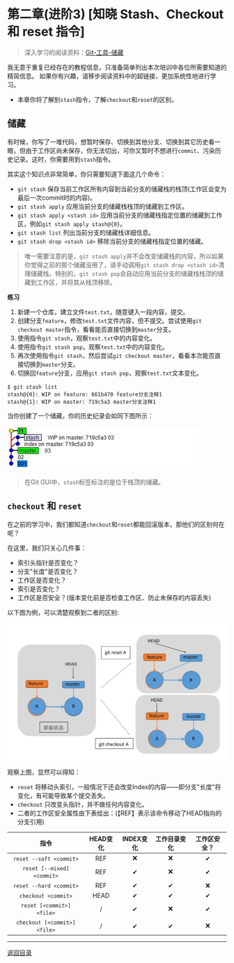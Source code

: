 # 第二章(进阶3) [知晓 Stash、Checkout 和 reset 指令]
> 深入学习的阅读资料：[Git-工具-储藏](https://git-scm.com/book/zh/v1/Git-%E5%B7%A5%E5%85%B7-%E5%82%A8%E8%97%8F%EF%BC%88Stashing%EF%BC%89)

我无意于重复已经存在的教程信息，只准备简单列出本次培训中各位所需要知道的精简信息。
如果你有兴趣，请移步阅读资料中的超链接，更加系统性地进行学习。

- 本章你将了解到`stash`指令，了解`checkout`和`reset`的区别。

## 储藏

有时候，你写了一堆代码，想暂时保存、切换到其他分支、切换到其它历史看一眼，但由于工作区尚未保存，你无法切出，可你又暂时不想进行`commit`、污染历史记录。这时，你需要用到`stash`指令。

其实这个知识点非常简单，你只需要知道下面这几个命令：

- `git stash` 保存当前工作区所有内容到当前分支的储藏栈的栈顶(工作区会变为最后一次commit时的内容)。
- `git stash apply` 应用当前分支的储藏栈栈顶的储藏到工作区。
- `git stash apply <stash id>` 应用当前分支的储藏栈指定位置的储藏到工作区，例如`git stash apply stash@{0}`。
- `git stash list` 列出当前分支的储藏栈详细信息。
- `git stash drop <stash id>` 移除当前分支的储藏栈指定位置的储藏。

> 唯一需要注意的是，`git stash apply`并不会改变储藏栈的内容，所以如果你觉得之前的那个储藏没用了，请手动调用`git stash drop <stash id>`清理储藏栈。特别的，`git stash pop`会自动应用当前分支的储藏栈栈顶的储藏到工作区，并将其从栈顶移除。

**练习**

1. 新建一个仓库，建立文件`test.txt`，随意键入一段内容，提交。
2. 创建分支`feature`，修改`test.txt`文件内容，但不提交。尝试使用`git checkout master`指令，看看能否直接切换到`master`分支。
3. 使用指令`git stash`，观察`test.txt`中的内容变化。
4. 使用指令`git stash pop`，观察`test.txt`中的内容变化。
5. 再次使用指令`git stash`，然后尝试`git checkout master`，看看本次能否直接切换到`master`分支。
6. 切换回`feature`分支，应用`git stash pop`，观察`test.txt`文本变化。

```
$ git stash list
stash@{0}: WIP on feature: 661b470 feature分支注释1
stash@{1}: WIP on master: 719c5a3 master分支注释1
```

当你创建了一个储藏，你的历史纪录会如同下图所示：

![](/pic/StashHistory.jpg)

> 在Git GUI中，`stash`标签标注的是位于栈顶的储藏。

## `checkout` 和 `reset`

在之前的学习中，我们都知道`checkout`和`reset`都能回滚版本，那他们的区别何在呢？

在这里，我们只关心几件事：
- 索引头指针是否变化？
- 分支"长度"是否变化？
- 工作区是否变化？
- 索引是否变化？
- 工作区是否安全？(版本变化前是否检查工作区、防止未保存的内容丢失)

以下图为例，可以清楚观察到二者的区别:

![](/pic/CheckoutAndReset.jpg)

观察上图，显然可以得知：
- `reset` 将移动头索引，一般情况下还会改变Index的内容——即分支"长度"将变化，有可能导致某个提交丢失。
- `checkout` 只改变头指针，并不做任何内容变化。
- 二者的工作区安全属性由下表给出：(【REF】表示该命令移动了HEAD指向的分支引用)

指令 | HEAD变化 | INDEX变化 | 工作目录变化 | 工作区安全？
:-:|:-:|:-:|:-:|:-:
`reset --soft <commit>` | REF | ❌ | ❌ | ✔ |
`reset [--mixed] <commit>` | REF | ✔ | ❌ | ✔ |
`reset --hard <commit>` | REF | ✔ | ✔ | ❌ |
`checkout <commit>` | HEAD | ✔ | ✔ | ✔ |
`reset [<commit>] <file>` | / | ✔ | ❌ | ✔ |
`checkout [<commit>] <file>` | / | ✔ | ✔ | ❌ |

---

[返回目录](https://github.com/WhiteRobe/TIC2019GitTrain/blob/master/README.md)